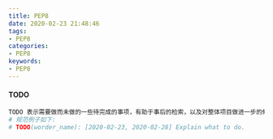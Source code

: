 ```yaml
---
title: PEP8
date: 2020-02-23 21:48:46
tags:
- PEP8
categories:
- PEP8
keywords:
- PEP8
---
```


#### TODO

```python
TODO 表示需要做而未做的一些待完成的事项，有助于事后的检索，以及对整体项目做进一步的修改迭代。
# 规范例子如下:
# TODO(worder_name): [2020-02-23, 2020-02-28] Explain what to do.  
```



